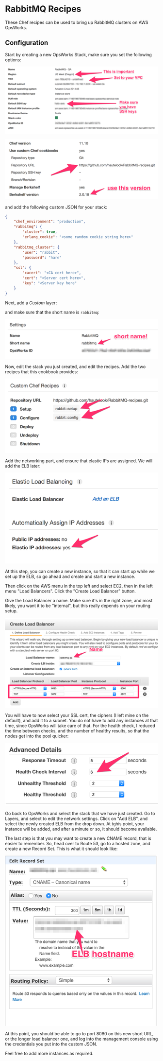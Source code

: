 RabbitMQ Recipes
================

These Chef recipes can be used to bring up RabbitMQ clusters on AWS OpsWorks.

Configuration
-------------

Start by creating a new OpsWorks Stack, make sure you set the following options: 

![Step 1](doc/step1.png)

![Step 2](doc/step2.png)

and add the following custom JSON for your stack: 

```json
{
    "chef_environment": "production",
    "rabbitmq": {
        "cluster": true,
        "erlang_cookie": "<some random cookie string here>"
    },
    "rabbitmq_cluster": {
        "user": "rabbit",
        "password": "hare"
    },
    "ssl": {
        "cacert": "<CA cert here>",
        "cert": "<Server cert here>",
        "key": "<Server key here"
    }
}
```

Next, add a _Custom_ layer: 

and make sure that the short name is `rabbitmq`: 

![Step 3](doc/step3.png)

Now, edit the stack you just created, and edit the recipes. Add the two recipes that this cookbook provides: 

![Step 4](doc/step4.png)

Add the networking part, and ensure that elastic IPs are assigned. We will add the ELB later: 

![Step 5](doc/step5.png)

At this step, you can create a new instance, so that it can start up while we set up the ELB, so go ahead and create and start a new instance. 

Then click on the AWS menu in the top left and select EC2, then in the left menu "Load Balancers". Click the 
"Create Load Balancer" button.

Give the Load Balancer a name. Make sure it's in the right zone, and most likely, you want it to be "internal", but this really depends on your routing setup. 

![Step 6](doc/step6.png)

You will have to now select your SSL cert, the ciphers (I left mine on the default), and add it to a subnet. 
You do not have to add any instances at that time, since OpsWorks will take care of that. For the 
health check, I reduced the time between checks, and the number of healthy results, so that the 
nodes get into the pool quicker: 

![Step 7](doc/step7.png)

Go back to OpsWorks and select the stack that we have just created. Go to Layers, and select to edit the network settings. Click on "Add ELB", and select the newly created ELB from the drop down. At tghis point, 
your instance will be added, and after a minute or so, it should become available. 

The last step is that you may want to create a new CNAME record, that is easier to remember. So, head over to Route 53, go to a hosted zone, and create a new Record Set. This is what it should look like: 

![Step 8](doc/step8.png)

At this point, you should be able to go to port 8080 on this new short URL, or the longer load balancer one, and log into the management console using the credentials you put into the custom JSON. 

Feel free to add more instances as required. 